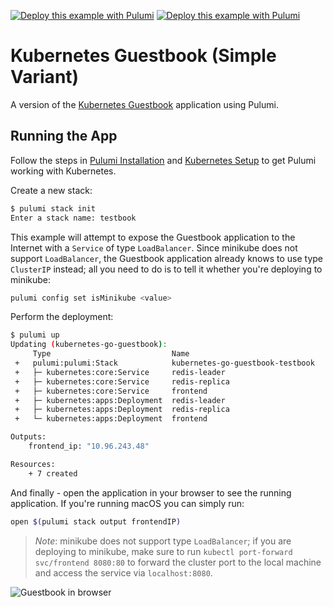 [![Deploy this example with Pulumi](https://www.pulumi.com/images/deploy-with-pulumi/dark.svg)](https://app.pulumi.com/new?template=https://github.com/pulumi/examples/blob/master/kubernetes-go-guestbook/simple/README.md#gh-light-mode-only)
[![Deploy this example with Pulumi](https://get.pulumi.com/new/button-light.svg)](https://app.pulumi.com/new?template=https://github.com/pulumi/examples/blob/master/kubernetes-go-guestbook/simple/README.md#gh-dark-mode-only)

# Kubernetes Guestbook (Simple Variant)

A version of the [Kubernetes Guestbook](https://kubernetes.io/docs/tutorials/stateless-application/guestbook/)
application using Pulumi.

## Running the App

Follow the steps in [Pulumi Installation](https://www.pulumi.com/docs/get-started/install/) and [Kubernetes Setup](https://www.pulumi.com/docs/intro/cloud-providers/kubernetes/setup/) to get Pulumi working with Kubernetes.

Create a new stack:

```sh
$ pulumi stack init
Enter a stack name: testbook
```

This example will attempt to expose the Guestbook application to the Internet with a `Service` of
type `LoadBalancer`. Since minikube does not support `LoadBalancer`, the Guestbook application
already knows to use type `ClusterIP` instead; all you need to do is to tell it whether you're
deploying to minikube:

```sh
pulumi config set isMinikube <value>
```

Perform the deployment:

```sh
$ pulumi up
Updating (kubernetes-go-guestbook):
     Type                           Name                                             Status
 +   pulumi:pulumi:Stack            kubernetes-go-guestbook-testbook                 created
 +   ├─ kubernetes:core:Service     redis-leader                                     created
 +   ├─ kubernetes:core:Service     redis-replica                                    created
 +   ├─ kubernetes:core:Service     frontend                                         created
 +   ├─ kubernetes:apps:Deployment  redis-leader                                     created
 +   ├─ kubernetes:apps:Deployment  redis-replica                                    created
 +   └─ kubernetes:apps:Deployment  frontend                                         created

Outputs:
    frontend_ip: "10.96.243.48"

Resources:
    + 7 created
```

And finally - open the application in your browser to see the running application. If you're running
macOS you can simply run:

```sh
open $(pulumi stack output frontendIP)
```

> _Note_: minikube does not support type `LoadBalancer`; if you are deploying to minikube, make sure
> to run `kubectl port-forward svc/frontend 8080:80` to forward the cluster port to the local
> machine and access the service via `localhost:8080`.

![Guestbook in browser](./imgs/guestbook.png)
